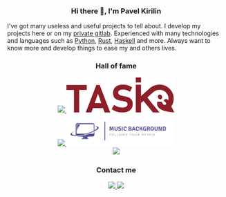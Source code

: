 <div align="center"> 
  <h3>Hi there 👋, I'm Pavel Kirilin</h>
</div>

I've got many useless and useful projects to tell about.
I develop my projects here or on my [private gitlab](https://gitlab.le-memese.com/s3rius/).
Experienced with many technologies and languages such as [Python](https://www.python.org/), [Rust](https://www.rust-lang.org/), [Haskell](https://www.haskell.org/) and more. Always want to know more and develop things to ease my and others lives.

<div align="center"> 
  <h3>Hall of fame</h3>
</div>
<div align="center">
  <a href="https://github.com/s3rius/FastAPI-template">
    <img src="https://raw.githubusercontent.com/s3rius/FastAPI-template/master/images/logo.png" width=250>
  </a>
  <a href="https://taskiq-python.github.io/">
    <img src="https://raw.githubusercontent.com/taskiq-python/taskiq/master/imgs/logo.svg" width=250>
  </a>
  <br/>
  <a href="https://github.com/s3rius/rustus">
    <img src="https://raw.githubusercontent.com/s3rius/rustus/master/imgs/logo_horizontal.svg" width=250>
  </a>
   <a href="https://github.com/music-bg/music_bg/">
     <img src="https://raw.githubusercontent.com/music-bg/music_bg/master/images/logo.png" width=250>
  </a>
  
</div>

<div align="center">
    <img src="https://github-readme-stats.vercel.app/api?username=s3rius&show_icons=true&theme=blueberry" />
</div>


<div align="center"> 
  <h3>Contact me</h3>
</div>
<div align="center">
<a href="https://t.me/s3rius_san">
  <img src="./images/telegram.png" width=50>
</a>
<a href="mailto:s3riussan@gmail.com">
  <img src="./images/mail.png" width=50>
</a>
</div>
